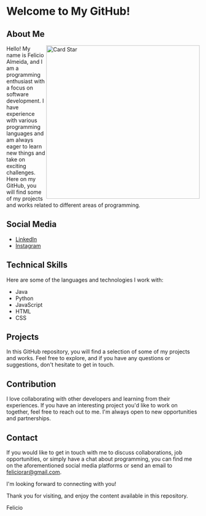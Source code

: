 <!DOCTYPE html>
<html>
<head>
  <title>My GitHub README</title>
</head>
<body>
  <h1>Welcome to My GitHub!</h1>

  <h2>About Me</h2>
  <a href="https://github.com/felicio-almd"><img src="https://github-readme-stats.vercel.app/api/top-langs/?username=felicio-almd&hide=html&layout=compact&theme=dracula" alt="Card Star" align="right" width="400px" min-width="300px"></a>
  <p align="left">
    Hello! My name is Felicio Almeida, and I am a programming enthusiast with a focus on software development. I have experience with various programming languages and am always eager to learn new things and take on exciting challenges. Here on my GitHub, you will find some of my projects and works related to different areas of programming.</p>

  <h2>Social Media</h2>
  <ul>
    <li><a href="https://www.linkedin.com/in/fel%C3%ADcio-rodney-almeida-rocha-230930204/">LinkedIn</a></li>
    <li><a href="https://www.instagram.com/felicio.almd/">Instagram</a></li>
  </ul>

  <h2>Technical Skills</h2>
  <p>Here are some of the languages and technologies I work with:</p>
  <ul>
    <li>Java</li>
    <li>Python</li>
    <li>JavaScript</li>
    <li>HTML</li>
    <li>CSS</li>
  </ul>

  <h2>Projects</h2>
  <p>In this GitHub repository, you will find a selection of some of my projects and works. Feel free to explore, and if you have any questions or suggestions, don't hesitate to get in touch.</p>

  <h2>Contribution</h2>
  <p>I love collaborating with other developers and learning from their experiences. If you have an interesting project you'd like to work on together, feel free to reach out to me. I'm always open to new opportunities and partnerships.</p>

  <h2>Contact</h2>
  <p>If you would like to get in touch with me to discuss collaborations, job opportunities, or simply have a chat about programming, you can find me on the aforementioned social media platforms or send an email to <a href="mailto:feliciorar@gmail.com">feliciorar@gmail.com</a>.</p>

  <p>I'm looking forward to connecting with you!</p>

  <p>Thank you for visiting, and enjoy the content available in this repository.</p>

  <p>Felicio</p>
</body>
</html>
